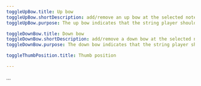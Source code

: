 ```yaml
---
toggleUpBow.title: Up bow
toggleUpBow.shortDescription: add/remove an up bow at the selected note
toggleUpBow.purpose: The up bow indicates that the string player should play the note with an upward bow movement

toggleDownBow.title: Down bow
toggleDownBow.shortDescription: add/remove a down bow at the selected note
toggleDownBow.purpose: The down bow indicates that the string player should play the note with an downward bow movement

toggleThumbPosition.title: Thumb position

---
```


...

